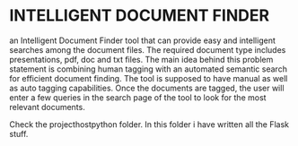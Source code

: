 # INTELLIGENT DOCUMENT FINDER 
 an Intelligent Document Finder tool that can provide easy and intelligent searches among the document files. The required document type includes presentations, pdf, doc and txt files. The main idea behind this problem statement is combining human tagging with an automated semantic search for efficient document finding. The tool is supposed to have manual as well as auto tagging capabilities. Once the documents are tagged, the user will enter a few queries in the search page of the tool to look for the most relevant documents.


Check the projecthostpython folder. In this folder i have written all the Flask stuff. 
